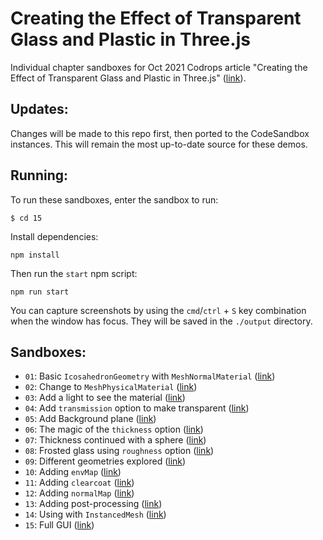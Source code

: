 # Creating the Effect of Transparent Glass and Plastic in Three.js

Individual chapter sandboxes for Oct 2021 Codrops article "Creating the Effect of Transparent Glass and Plastic in Three.js" ([link](https://tympanus.net/codrops/2021/10/27/creating-the-effect-of-transparent-glass-and-plastic-in-three-js/)).

## Updates:

Changes will be made to this repo first, then ported to the CodeSandbox instances. This will remain the most up-to-date source for these demos.

## Running:

To run these sandboxes, enter the sandbox to run:

```
$ cd 15
```

Install dependencies:

```
npm install
```

Then run the `start` npm script:

```
npm run start
```

You can capture screenshots by using the `cmd`/`ctrl` + `S` key combination when the window has focus. They will be saved in the `./output` directory.

## Sandboxes:

- `01`: Basic `IcosahedronGeometry` with `MeshNormalMaterial` ([link](https://codesandbox.io/s/01-jk4r3))
- `02`: Change to `MeshPhysicalMaterial` ([link](https://codesandbox.io/s/02-vpx0c))
- `03`: Add a light to see the material ([link](https://codesandbox.io/s/03-xz579))
- `04`: Add `transmission` option to make transparent ([link](https://codesandbox.io/s/04-63wl5))
- `05`: Add Background plane ([link](https://codesandbox.io/s/05-rtotp))
- `06`: The magic of the `thickness` option ([link](https://codesandbox.io/s/06-01vr3))
- `07`: Thickness continued with a sphere ([link](https://codesandbox.io/s/07-uyt3p))
- `08`: Frosted glass using `roughness` option ([link](https://codesandbox.io/s/08-t5jm6))
- `09`: Different geometries explored ([link](https://codesandbox.io/s/09-py389))
- `10`: Adding `envMap` ([link](https://codesandbox.io/s/10-40wj3))
- `11`: Adding `clearcoat` ([link](https://codesandbox.io/s/11-pcktl))
- `12`: Adding `normalMap` ([link](https://codesandbox.io/s/12-2f4f1))
- `13`: Adding post-processing ([link](https://codesandbox.io/s/13-p8kfe))
- `14`: Using with `InstancedMesh` ([link](https://codesandbox.io/s/14-p9whe))
- `15`: Full GUI ([link](https://codesandbox.io/s/15-q2nl8))
